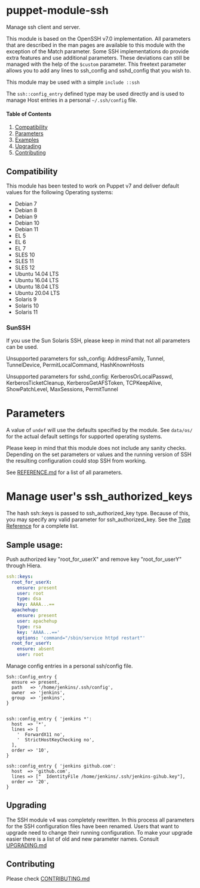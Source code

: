 # puppet-module-ssh

Manage ssh client and server.

This module is based on the OpenSSH v7.0 implementation. All parameters that are described in the
man pages are available to this module with the exception of the Match parameter. Some SSH
implementations do provide extra features and use additional parameters. These deviations can
still be managed with the help of the `$custom` parameter. This freetext parameter allows you to add
any lines to ssh_config and sshd_config that you wish to.

This module may be used with a simple `include ::ssh`

The `ssh::config_entry` defined type may be used directly and is used to manage
Host entries in a personal `~/.ssh/config` file.

#### Table of Contents
1. [Compatibility](#compatibility)
1. [Parameters](#parameters)
1. [Examples](#sample-usage)
1. [Upgrading](#upgrading)
1. [Contributing](#contributing)


## Compatibility

This module has been tested to work on Puppet v7 and deliver default values for the following
Operating systems:

 * Debian 7
 * Debian 8
 * Debian 9
 * Debian 10
 * Debian 11
 * EL 5
 * EL 6
 * EL 7
 * SLES 10
 * SLES 11
 * SLES 12
 * Ubuntu 14.04 LTS
 * Ubuntu 16.04 LTS
 * Ubuntu 18.04 LTS
 * Ubuntu 20.04 LTS
 * Solaris 9
 * Solaris 10
 * Solaris 11


### SunSSH
If you use the Sun Solaris SSH, please keep in mind that not all parameters can be used.

Unsupported parameters for ssh_config:
AddressFamily, Tunnel, TunnelDevice, PermitLocalCommand, HashKnownHosts

Unsupported parameters for sshd_config:
KerberosOrLocalPasswd, KerberosTicketCleanup, KerberosGetAFSToken, TCPKeepAlive, ShowPatchLevel,
MaxSessions, PermitTunnel


# Parameters
A value of `undef` will use the defaults specified by the module. See `data/os/` for the actual
default settings for supported operating systems.

Please keep in mind that this module does not include any sanity checks. Depending on the set
parameters or values and the running version of SSH the resulting configuration could stop SSH
from working.


See [REFERENCE.md](REFERENCE.md) for a list of all parameters.


# Manage user's ssh_authorized_keys
The hash ssh::keys is passed to ssh_authorized_key type. Because of this, you may specify any valid
parameter for ssh_authorized_key.
See the [Type Reference](https://github.com/puppetlabs/puppetlabs-sshkeys_core/blob/main/REFERENCE.md#ssh_authorized_key)
for a complete list.

## Sample usage:
Push authorized key "root_for_userX" and remove key "root_for_userY" through Hiera.

``` yaml
ssh::keys:
  root_for_userX:
    ensure: present
    user: root
    type: dsa
    key: AAAA...==
  apachehup:
    ensure: present
    user: apachehup
    type: rsa
    key: 'AAAA...=='
    options: 'command="/sbin/service httpd restart"'
  root_for_userY:
    ensure: absent
    user: root
```

Manage config entries in a personal ssh/config file.

```
Ssh::Config_entry {
  ensure => present,
  path   => '/home/jenkins/.ssh/config',
  owner  => 'jenkins',
  group  => 'jenkins',
}


ssh::config_entry { 'jenkins *':
  host  => '*',
  lines => [
    '  ForwardX11 no',
    '  StrictHostKeyChecking no',
  ],
  order => '10',
}

ssh::config_entry { 'jenkins github.com':
  host  => 'github.com',
  lines => ["  IdentityFile /home/jenkins/.ssh/jenkins-gihub.key"],
  order => '20',
}
```


## Upgrading

The SSH module v4 was completely rewritten. In this process all parameters for the SSH configuration
files have been renamed. Users that want to upgrade need to change their running configuration.
To make your upgrade easier there is a list of old and new parameter names.
Consult [UPGRADING.md](UPGRADING.md)


## Contributing

Please check [CONTRIBUTING.md](CONTRIBUTING.md)
